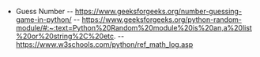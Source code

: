 - Guess Number
-- https://www.geeksforgeeks.org/number-guessing-game-in-python/
-- https://www.geeksforgeeks.org/python-random-module/#:~:text=Python%20Random%20module%20is%20an,a%20list%20or%20string%2C%20etc.
-- https://www.w3schools.com/python/ref_math_log.asp
